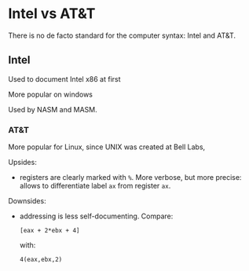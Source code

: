 # Intel vs AT&T

There is no de facto standard for the computer syntax: Intel and AT&T.

## Intel

Used to document Intel x86 at first

More popular on windows

Used by NASM and MASM.

### AT&T

More popular for Linux, since UNIX was created at Bell Labs,

Upsides:

-   registers are clearly marked with `%`. More verbose, but more precise: allows to differentiate label `ax` from register `ax`.

Downsides:

-   addressing is less self-documenting. Compare:

        [eax + 2*ebx + 4]

    with:

        4(eax,ebx,2)
